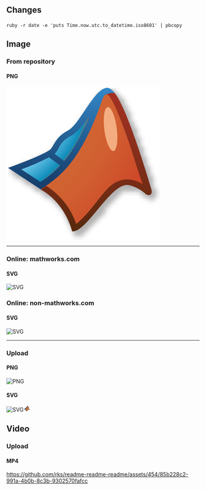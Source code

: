 ## Changes

`ruby -r date -e 'puts Time.now.utc.to_datetime.iso8601' | pbcopy`

## Image

### From repository

#### PNG

![PNG](/matlab.png)

---

### Online: mathworks.com

#### SVG

![SVG](https://www.mathworks.com/products/matlab/_jcr_content/mainParsys/band_copy/mainParsys/columns_1528343638_c_1134682686/eae138f8-129b-4d1d-8c03-723434ced67a/pictogram_copy_copy_.adapt.full.medium.svg/1710243267461.svg)

### Online: non-mathworks.com

#### SVG

![SVG](https://landscape.cncf.io/logos/e0303fdc381c96c1b4461ad1a2437c8f050cfb856fcb8710c9104367ca60f316.svg)

---

### Upload

#### PNG

![PNG](https://github.com/rks/readme-readme-readme/assets/454/283d694f-ebab-448d-bcb8-d2c5584b3021)

#### SVG

![SVG](https://github.com/rks/readme-readme-readme/assets/454/70a936b4-b692-494a-89ea-bd02b8c0946e)<svg width="16" height="16" viewBox="0 0 16 16" fill="none" xmlns="http://www.w3.org/2000/svg">
<path fill-rule="evenodd" clip-rule="evenodd" d="M4.00115 9.99526C4.30791 9.75108 4.71051 9.42144 5.09339 9.08942C5.28869 8.92007 5.47265 8.75535 5.63391 8.60419L4.78163 7.98635C4.77957 7.98746 4.77754 7.98854 4.77555 7.9896C4.69173 8.03438 4.58708 8.08529 4.46996 8.1396C4.23482 8.24865 3.93115 8.37981 3.60399 8.51647C3.22828 8.6734 2.81673 8.83959 2.43372 8.99096C2.74433 9.19249 3.10353 9.42182 3.47367 9.65815C3.64836 9.76968 3.82554 9.8828 4.00115 9.99526ZM5.44409 7.39615L6.22897 7.96513C6.50278 7.60146 7.00516 6.91268 7.47223 6.16385C7.72653 5.75615 7.96661 5.3366 8.15301 4.9461C8.18647 4.87601 8.21778 4.8077 8.24686 4.74133C8.18945 4.80819 8.13103 4.8745 8.0726 4.93924C7.75604 5.28999 7.38747 5.65221 7.11298 5.8331C6.65204 6.13688 6.29937 6.38342 6.07616 6.68013C5.92987 6.87458 5.67607 7.15321 5.44409 7.39615Z" fill="#068CFC"/>
<path fill-rule="evenodd" clip-rule="evenodd" d="M9.96473 2.32595C9.72056 2.60678 9.49738 3.1226 9.3584 4.07996C9.30278 4.46311 9.1382 4.89561 8.93597 5.31927C8.73072 5.74926 8.47264 6.19872 8.20841 6.62234C7.67983 7.46978 7.11161 8.23768 6.85232 8.57853C6.61638 8.88868 6.13359 9.33508 5.66201 9.74402C5.35786 10.0078 5.04257 10.2693 4.76965 10.4902C4.88062 10.5625 4.9881 10.6329 5.09081 10.7009C5.76069 11.1439 6.25673 11.8547 6.64019 12.5204C6.83447 12.8576 7.00729 13.197 7.16112 13.4999L7.16855 13.5146C7.2487 13.6724 7.32266 13.818 7.3923 13.9501C7.5768 13.8451 7.803 13.6808 8.05357 13.4502C8.44968 13.0855 9.38976 11.9489 9.95836 11.1637C10.2916 10.7036 10.7519 10.3469 11.2152 10.1052C11.6742 9.86563 12.1726 9.72015 12.5986 9.72015C12.9515 9.72015 13.3689 9.87777 13.7136 10.0396C13.1758 8.47799 12.4506 6.32866 12.2014 5.42867C12.0127 4.74694 11.6866 3.81954 11.3213 3.07046C11.1376 2.69393 10.9534 2.38192 10.7829 2.1707C10.6976 2.06514 10.6269 1.99861 10.5736 1.9614C10.5482 1.94363 10.5324 1.93636 10.5254 1.93365C10.4741 1.93734 10.3645 1.9735 10.1932 2.11249C10.1712 2.13028 10.1491 2.14908 10.1268 2.16883L10.1291 2.17188C10.1142 2.183 10.0994 2.1948 10.0845 2.2073C10.045 2.24415 10.005 2.28382 9.96473 2.32595Z" fill="#F57729"/>
<path d="M1.5 8.88907L1.32223 8.42174C1.14902 8.48763 1.02646 8.64391 1.00376 8.82784C0.981068 9.01176 1.06196 9.19315 1.21395 9.29917L1.5 8.88907ZM4.7193 7.51472L5.0668 7.87422L5.0668 7.87422L4.7193 7.51472ZM5.73113 6.41944L5.33158 6.11885L5.33158 6.11885L5.73113 6.41944ZM8.49056 3.69301L8.05439 3.44858L8.05439 3.44858L8.49056 3.69301ZM12.6195 5.31305L13.1014 5.17964V5.17964L12.6195 5.31305ZM14.5 10.9833L14.2198 11.3974C14.3984 11.5182 14.6342 11.511 14.805 11.3794C14.9758 11.2479 15.0431 11.0217 14.972 10.8182L14.5 10.9833ZM10.3097 11.4179L9.90479 11.1247L10.3097 11.4179ZM8.34748 13.769L8.00885 13.4011H8.00885L8.34748 13.769ZM7.20283 14.5L6.77366 14.7565C6.88742 14.9469 7.11292 15.0395 7.32763 14.9842L7.20283 14.5ZM4.8522 11.0623L4.57639 11.4794L4.8522 11.0623ZM3.76697 10.0957C3.54938 10.2657 3.51084 10.5799 3.68087 10.7975C3.8509 11.0151 4.16513 11.0536 4.38271 10.8836L3.76697 10.0957ZM6.50724 8.31637L6.90518 8.61909V8.61909L6.50724 8.31637ZM8.92936 4.01791L8.43455 3.94607V3.94607L8.92936 4.01791ZM1.67777 9.3564C2.21008 9.15392 2.97498 8.85181 3.63094 8.57782C3.95841 8.44103 4.26298 8.30949 4.49926 8.19991C4.61688 8.14537 4.72281 8.09386 4.80822 8.04824C4.87205 8.01414 4.98596 7.95236 5.0668 7.87422L4.3718 7.15521C4.40767 7.12054 4.42025 7.12175 4.33706 7.16619C4.27546 7.19909 4.18867 7.24165 4.07855 7.29272C3.85937 7.39437 3.56837 7.52022 3.24551 7.65508C2.60081 7.92437 1.846 8.22251 1.32223 8.42174L1.67777 9.3564ZM5.0668 7.87422C5.29244 7.65611 5.87339 7.06205 6.13069 6.72004L5.33158 6.11885C5.12603 6.39207 4.59584 6.93865 4.3718 7.15521L5.0668 7.87422ZM6.13069 6.72004C6.34579 6.43411 6.68825 6.19352 7.15092 5.8886L6.60065 5.05362C6.16395 5.34141 5.66827 5.67131 5.33158 6.11885L6.13069 6.72004ZM7.15092 5.8886C7.43305 5.70267 7.80643 5.33488 8.12334 4.98374C8.44279 4.62979 8.76537 4.2254 8.92674 3.93745L8.05439 3.44858C7.95003 3.63479 7.69006 3.97128 7.38098 4.31374C7.06936 4.65902 6.7682 4.94319 6.60065 5.05362L7.15092 5.8886ZM8.92674 3.93745C9.05746 3.70419 9.35678 3.18318 9.71213 2.72521C9.89057 2.49525 10.0698 2.29878 10.2356 2.16427C10.4133 2.02009 10.5106 2 10.5346 2V1C10.1651 1 9.84336 1.19477 9.60556 1.38769C9.35584 1.59028 9.12306 1.85316 8.92207 2.11218C8.5186 2.63217 8.18939 3.20767 8.05439 3.44858L8.92674 3.93745ZM10.5346 2C10.4913 2 10.4887 1.98301 10.5359 2.01603C10.5822 2.04841 10.6485 2.10985 10.7314 2.21258C10.8974 2.41816 11.0791 2.72507 11.2618 3.09969C11.625 3.84434 11.9497 4.76776 12.1376 5.44647L13.1014 5.17964C12.9009 4.45561 12.5562 3.47251 12.1606 2.66131C11.9639 2.25801 11.7438 1.87467 11.5095 1.58448C11.3924 1.43933 11.259 1.3015 11.109 1.19658C10.9599 1.09231 10.7644 1 10.5346 1V2ZM12.1376 5.44647C12.4538 6.58845 13.533 9.73246 14.028 11.1483L14.972 10.8182C14.4723 9.38911 13.4066 6.28204 13.1014 5.17964L12.1376 5.44647ZM14.7802 10.5692C14.5594 10.4198 14.1983 10.1997 13.8167 10.0147C13.4589 9.84131 12.9942 9.65349 12.5991 9.65349V10.6535C12.7436 10.6535 13.0249 10.7423 13.3805 10.9146C13.7122 11.0753 14.0318 11.2702 14.2198 11.3974L14.7802 10.5692ZM12.5991 9.65349C12.1594 9.65349 11.6504 9.80312 11.1848 10.0461C10.7143 10.2916 10.2453 10.6545 9.90479 11.1247L10.7147 11.7112C10.9466 11.391 11.2849 11.1218 11.6474 10.9326C12.0147 10.7409 12.3642 10.6535 12.5991 10.6535V9.65349ZM9.90479 11.1247C9.33676 11.909 8.39986 13.0412 8.00885 13.4011L8.68612 14.1369C9.1536 13.7065 10.1381 12.5074 10.7147 11.7112L9.90479 11.1247ZM8.00885 13.4011C7.60104 13.7765 7.26565 13.9675 7.07803 14.0158L7.32763 14.9842C7.75322 14.8745 8.23544 14.5517 8.68612 14.1369L8.00885 13.4011ZM7.632 14.2435C7.50998 14.0393 7.37817 13.7793 7.22099 13.4697C7.06722 13.167 6.89366 12.8261 6.69838 12.4871C6.31371 11.8194 5.81133 11.0972 5.12801 10.6453L4.57639 11.4794C5.05816 11.798 5.46538 12.3501 5.83188 12.9863C6.01219 13.2993 6.17462 13.6178 6.32937 13.9225C6.48071 14.2205 6.62995 14.5161 6.77366 14.7565L7.632 14.2435ZM5.12801 10.6453C4.04508 9.92908 2.44561 8.93903 1.78605 8.47898L1.21395 9.29917C1.87619 9.76109 3.55314 10.8026 4.57639 11.4794L5.12801 10.6453ZM4.38271 10.8836C4.70824 10.6292 5.22089 10.2148 5.70548 9.79459C6.17625 9.38636 6.66439 8.93563 6.90518 8.61909L6.10929 8.01365C5.94129 8.2345 5.53346 8.62014 5.05034 9.03908C4.58105 9.44602 4.08191 9.84954 3.76697 10.0957L4.38271 10.8836ZM6.90518 8.61909C7.16505 8.27747 7.73465 7.50774 8.26478 6.65782C8.52977 6.23298 8.78923 5.78122 8.99593 5.34819C9.19915 4.92246 9.36711 4.48281 9.42418 4.08974L8.43455 3.94607C8.3991 4.1903 8.28191 4.52264 8.09348 4.91741C7.90853 5.30487 7.66984 5.72211 7.4163 6.12859C6.90937 6.94132 6.36042 7.68352 6.10929 8.01365L6.90518 8.61909ZM9.42418 4.08974C9.59328 2.92488 9.88522 2.43731 10.1688 2.22549L9.57041 1.4243C8.95464 1.88422 8.61285 2.71786 8.43455 3.94607L9.42418 4.08974ZM4.45591 7.83213L5.84584 8.83973L6.43277 8.03009L5.04283 7.02249L4.45591 7.83213Z" fill="#333333"/>
</svg>

## Video

### Upload

#### MP4

https://github.com/rks/readme-readme-readme/assets/454/85b228c2-991a-4b0b-8c3b-9302570fafcc
